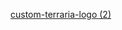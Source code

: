 [custom-terraria-logo (2)](https://user-images.githubusercontent.com/85753549/163022801-28c93177-136f-440d-9391-1d732391a529.png)
